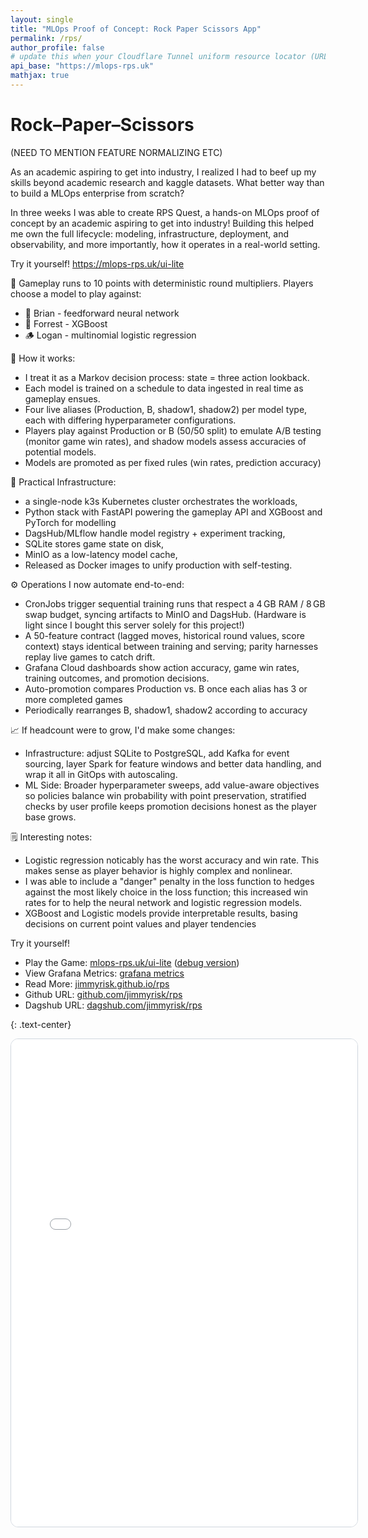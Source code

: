 ```yaml
---
layout: single
title: "MLOps Proof of Concept: Rock Paper Scissors App"
permalink: /rps/
author_profile: false
# update this when your Cloudflare Tunnel uniform resource locator (URL) rotates
api_base: "https://mlops-rps.uk"
mathjax: true
---
```


# Rock–Paper–Scissors



(NEED TO MENTION FEATURE NORMALIZING ETC)

As an academic aspiring to get into industry, I realized I had to beef up my skills beyond academic research and kaggle datasets.  What better way than to build a MLOps enterprise from scratch?  

In three weeks I was able to create RPS Quest, a hands-on MLOps proof of concept by an academic aspiring to get into industry!  Building this helped me own the full lifecycle: modeling, infrastructure, deployment, and observability, and more importantly, how it operates in a real-world setting.

Try it yourself! https://mlops-rps.uk/ui-lite

🧮 Gameplay runs to 10 points with deterministic round multipliers. Players choose a model to play against:
* 🧠 Brian - feedforward neural network
* 🌲 Forrest - XGBoost
* 🪵 Logan - multinomial logistic regression

🔧 How it works: 
* I treat it as a Markov decision process: state = three action lookback.   
* Each model is trained on a schedule to data ingested in real time as gameplay ensues.  
* Four live aliases (Production, B, shadow1, shadow2) per model type, each with differing hyperparameter configurations. 
* Players play against Production or B (50/50 split) to emulate A/B testing (monitor game win rates), and shadow models assess accuracies of potential models.
* Models are promoted as per fixed rules (win rates, prediction accuracy)

🧭 Practical Infrastructure: 
* a single-node k3s Kubernetes cluster orchestrates the workloads, 
* Python stack with FastAPI powering the gameplay API and XGBoost and PyTorch for modelling
* DagsHub/MLflow handle model registry + experiment tracking,
* SQLite stores game state on disk, 
* MinIO as a low-latency model cache,
* Released as Docker images to unify production with self-testing.

⚙️ Operations I now automate end-to-end:
* CronJobs trigger sequential training runs that respect a 4 GB RAM / 8 GB swap budget, syncing artifacts to MinIO and DagsHub.  (Hardware is light since I bought this server solely for this project!)
* A 50-feature contract (lagged moves, historical round values, score context) stays identical between training and serving; parity harnesses replay live games to catch drift.
* Grafana Cloud dashboards show action accuracy, game win rates, training outcomes, and promotion decisions. 
* Auto-promotion compares Production vs. B once each alias has 3 or more completed games
* Periodically rearranges B, shadow1, shadow2 according to accuracy

📈 If headcount were to grow, I'd make some changes:
* Infrastructure: adjust SQLite to PostgreSQL, add Kafka for event sourcing, layer Spark for feature windows and better data handling, and wrap it all in GitOps with autoscaling. 
* ML Side: Broader hyperparameter sweeps, add value-aware objectives so policies balance win probability with point preservation, stratified checks by user profile keeps promotion decisions honest as the player base grows.

🗒️ Interesting notes:
* Logistic regression noticably has the worst accuracy and win rate.  This makes sense as player behavior is highly complex and nonlinear.
* I was able to include a "danger" penalty in the loss function to hedges against the most likely choice in the loss function; this increased win rates for to help the neural network and logistic regression models.
* XGBoost and Logistic models provide interpretable results, basing decisions on current point values and player tendencies


Try it yourself!

* Play the Game: [mlops-rps.uk/ui-lite](https://mlops-rps.uk/ui-lite)  ([debug version](https://mlops-rps.uk/ui-lite-debug))
* View Grafana Metrics: [grafana metrics](https://jimmyrisk41.grafana.net/public-dashboards/786f7f916d084387b726ac4e7e8a7d95)
* Read More: [jimmyrisk.github.io/rps](https://jimmyrisk.github.io/rps/)
* Github URL: [github.com/jimmyrisk/rps](https://github.com/jimmyrisk/rps)
* Dagshub URL: [dagshub.com/jimmyrisk/rps](https://dagshub.com/jimmyrisk/rps)


{: .text-center}

<iframe
  src="{{ page.api_base }}/ui-lite?api_base={{ page.api_base }}"
  title="RPS Quest Lite"
  style="width:110%;min-height:780px;border:1px solid #d0d7de;border-radius:12px;"
  loading="lazy"
  allowfullscreen
>
</iframe>

